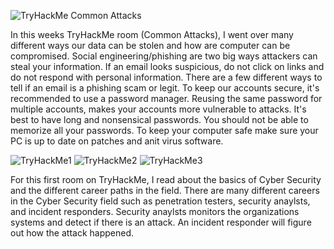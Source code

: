 ![TryHackMe Common Attacks](https://user-images.githubusercontent.com/98351643/153657413-79e37be1-0869-4656-a7df-0dd1fe08bfc1.jpg)

In this weeks TryHackMe room (Common Attacks), I went over many different ways our data can be stolen and how are computer can be compromised. Social engineering/phishing are two big ways attackers can steal your information. If an email looks suspicious, do not click on links and do not respond with personal information. There are a few different ways to tell if an email is a phishing scam or legit. To keep our accounts secure, it's recommended to use a password manager. Reusing the same password for multiple accounts, makes your accounts more vulnerable to attacks. It's best to have long and nonsensical passwords. You should not be able to memorize all your passwords. To keep your computer safe make sure your PC is up to date on patches and anit virus software. 



















![TryHackMe1](https://user-images.githubusercontent.com/98351643/152192919-b8d41be4-116b-47b2-9ace-75986edf770a.jpg)
![TryHackMe2](https://user-images.githubusercontent.com/98351643/152192941-1c259319-da70-4c07-ad2e-ab9ccc4f0ae1.jpg)
![TryHackMe3](https://user-images.githubusercontent.com/98351643/152192957-d0b2269f-d39b-46df-9e22-133c00342395.jpg)

For this first room on TryHackMe, I read about the basics of Cyber Security and the different career paths in the field. There are many different careers in the Cyber Security field such as penetration testers, security anaylsts, and incident responders. Security anaylsts monitors the organizations systems and detect if there is an attack. An incident responder will figure out how the attack happened. 
